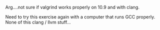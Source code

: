 Arg....not sure if valgrind works properly on 10.9 and with clang.

Need to try this exercise again with a computer that runs GCC properly. None of this clang / llvm stuff...
